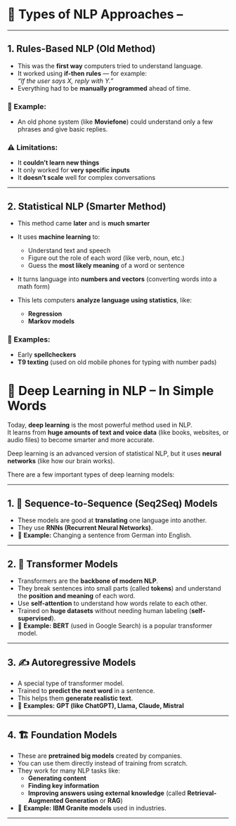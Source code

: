 # 🧠 Types of NLP Approaches –

---

## 1. **Rules-Based NLP (Old Method)**

- This was the **first way** computers tried to understand language.
- It worked using **if-then rules** — for example:  
  *“If the user says X, reply with Y.”*
- Everything had to be **manually programmed** ahead of time.

### 🧾 Example:
- An old phone system (like **Moviefone**) could understand only a few phrases and give basic replies.

### ⚠️ Limitations:
- It **couldn’t learn new things**
- It only worked for **very specific inputs**
- It **doesn’t scale** well for complex conversations

---

## 2. **Statistical NLP (Smarter Method)**

- This method came **later** and is **much smarter**
- It uses **machine learning** to:
  - Understand text and speech
  - Figure out the role of each word (like verb, noun, etc.)
  - Guess the **most likely meaning** of a word or sentence

- It turns language into **numbers and vectors** (converting words into a math form)

- This lets computers **analyze language using statistics**, like:
  - **Regression**
  - **Markov models**

### 🧾 Examples:
- Early **spellcheckers**
- **T9 texting** (used on old mobile phones for typing with number pads)

# 🧠 Deep Learning in NLP – In Simple Words

Today, **deep learning** is the most powerful method used in NLP.  
It learns from **huge amounts of text and voice data** (like books, websites, or audio files) to become smarter and more accurate.

Deep learning is an advanced version of statistical NLP, but it uses **neural networks** (like how our brain works).

There are a few important types of deep learning models:

---

## 1. 🔁 Sequence-to-Sequence (Seq2Seq) Models

- These models are good at **translating** one language into another.
- They use **RNNs (Recurrent Neural Networks)**.
- 🧾 **Example:** Changing a sentence from German into English.

---

## 2. 🔄 Transformer Models

- Transformers are the **backbone of modern NLP**.
- They break sentences into small parts (called **tokens**) and understand the **position and meaning** of each word.
- Use **self-attention** to understand how words relate to each other.
- Trained on **huge datasets** without needing human labeling (**self-supervised**).
- 🧾 **Example:** **BERT** (used in Google Search) is a popular transformer model.

---

## 3. ✍️ Autoregressive Models

- A special type of transformer model.
- Trained to **predict the next word** in a sentence.
- This helps them **generate realistic text**.
- 🧾 **Examples:** **GPT (like ChatGPT), Llama, Claude, Mistral**

---

## 4. 🏗️ Foundation Models

- These are **pretrained big models** created by companies.
- You can use them directly instead of training from scratch.
- They work for many NLP tasks like:
  - **Generating content**
  - **Finding key information**
  - **Improving answers using external knowledge** (called **Retrieval-Augmented Generation** or **RAG**)
- 🧾 **Example:** **IBM Granite models** used in industries.

---

